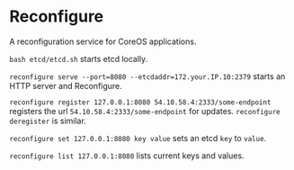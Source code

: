 # Reconfigure

A reconfiguration service for CoreOS applications.

`bash etcd/etcd.sh` starts etcd locally.

`reconfigure serve --port=8080 --etcdaddr=172.your.IP.10:2379` starts an HTTP
server and Reconfigure.

`reconfigure register 127.0.0.1:8080 54.10.58.4:2333/some-endpoint` registers
the url `54.10.58.4:2333/some-endpoint` for updates. `reconfigure deregister`
is similar.

`reconfigure set 127.0.0.1:8080 key value` sets an etcd `key` to `value`.

`reconfigure list 127.0.0.1:8080` lists current keys and values.
